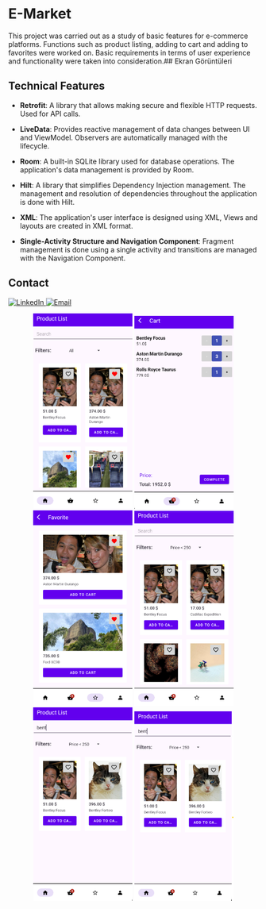 # E-Market

This project was carried out as a study of basic features for e-commerce platforms. Functions such as product listing, adding to cart and adding to favorites were worked on. 
Basic requirements in terms of user experience and functionality were taken into consideration.## Ekran Görüntüleri


## Technical Features

- **Retrofit**: A library that allows making secure and flexible HTTP requests. Used for API calls.

- **LiveData**: Provides reactive management of data changes between UI and ViewModel. Observers are automatically managed with the lifecycle.

- **Room**: A built-in SQLite library used for database operations. The application's data management is provided by Room.

- **Hilt**: A library that simplifies Dependency Injection management. The management and resolution of dependencies throughout the application is done with Hilt.

- **XML**: The application's user interface is designed using XML, Views and layouts are created in XML format.

- **Single-Activity Structure and Navigation Component**: Fragment management is done using a single activity and transitions are managed with the Navigation Component.

## Contact
<p align="left">
  <a href="https://www.linkedin.com/in/halilyasarsoy/" target="_blank">
    <img src="https://img.shields.io/badge/Halil%20%C4%B0brahim%20Ya%C5%9Farsoy-Linkedin-blue" alt="LinkedIn">
  </a>
  <a href="mailto:ahmet.sirim@outlook.com">
    <img src="https://img.shields.io/badge/Email-hyasarsoy.dv@gmail.com-red?style=flat&logo=gmail" alt="Email">
  </a>
</p>


<div align="center">
    <img src="https://github.com/halilyasarsoy/E-Market/blob/main/Ekran%20g%C3%B6r%C3%BCnt%C3%BCs%C3%BC%202024-10-08%20114423.png" alt="Ekran Görüntüsü 1" width="200"/>
    <img src="https://github.com/halilyasarsoy/E-Market/blob/main/Ekran%20g%C3%B6r%C3%BCnt%C3%BCs%C3%BC%202024-10-08%20114533.png" alt="Ekran Görüntüsü 2" width="200"/>
    <img src="https://github.com/halilyasarsoy/E-Market/blob/main/Ekran%20g%C3%B6r%C3%BCnt%C3%BCs%C3%BC%202024-10-08%20114558.png" alt="Ekran Görüntüsü 3" width="200"/>
    <img src="https://github.com/halilyasarsoy/E-Market/blob/main/Ekran%20g%C3%B6r%C3%BCnt%C3%BCs%C3%BC%202024-10-08%20115102.png" alt="Ekran Görüntüsü 4" width="200"/>
    <img src="https://github.com/halilyasarsoy/E-Market/blob/main/Ekran%20g%C3%B6r%C3%BCnt%C3%BCs%C3%BC%202024-10-08%20115143.png" alt="Ekran Görüntüsü 5" width="200"/>
    <img src="https://github.com/halilyasarsoy/E-Market/blob/main/detail.png" alt="Ekran Görüntüsü 6" width="200"/>
</div>

